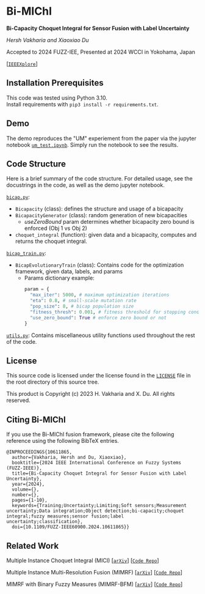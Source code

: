 # Bi-MIChI
**Bi-Capacity Choquet Integral for Sensor Fusion with Label Uncertainty**  

_Hersh Vakharia and Xiaoxiao Du_  

Accepted to 2024 FUZZ-IEE, Presented at 2024 WCCI in Yokohama, Japan

[[`IEEEXplore`](https://ieeexplore.ieee.org/document/10611865)]

## Installation Prerequisites
This code was tested using Python 3.10.  
Install requirements with `pip3 install -r requirements.txt`.

## Demo
The demo reproduces the "UM" experiement from the paper via the jupyter notebook [`um_test.ipynb`](um_test.ipynb). Simply run the notebook to see the results.

## Code Structure
Here is a brief summary of the code structure. For detailed usage, see the docustrings in the code, as well as the demo jupyter notebook.

[`bicap.py`](bicap.py):
- `Bicapacity` (class): defines the structure and usage of a bicapacity 
- `BicapacityGenerator` (class): random generation of new bicapacities
  - _useZeroBound_ param determines whether bicapacity zero bound is enforced (Obj 1 vs Obj 2)
- `choquet_integral` (function): given data and a bicapacity, computes and returns the choquet integral.

[`bicap_train.py`](bicap_train.py):
- `BicapEvolutionaryTrain` (class): Contains code for the optimization framework, given data, labels, and params 
  - Params dictionary example:
    ```python
    param = {
      "max_iter": 5000, # maximum optimization iterations
      "eta": 0.8, # small-scale mutation rate
      "pop_size": 8, # bicap population size
      "fitness_thresh": 0.001, # fitness threshold for stopping condition
      "use_zero_bound": True # enforce zero bound or not
    }
    ```
[`utils.py`](utils.py): Contains miscellaneous utility functions used throughout the rest of the code.

## License
This source code is licensed under the license found in the [`LICENSE`](LICENSE) file in the root directory of this source tree.

This product is Copyright (c) 2023 H. Vakharia and X. Du. All rights reserved.

## Citing Bi-MIChI
If you use the Bi-MIChI fusion framework, please cite the following reference using the following BibTeX entries.  
```
@INPROCEEDINGS{10611865,
  author={Vakharia, Hersh and Du, Xiaoxiao},
  booktitle={2024 IEEE International Conference on Fuzzy Systems (FUZZ-IEEE)}, 
  title={Bi-Capacity Choquet Integral for Sensor Fusion with Label Uncertainty}, 
  year={2024},
  volume={},
  number={},
  pages={1-10},
  keywords={Training;Uncertainty;Limiting;Soft sensors;Measurement uncertainty;Data integration;Object detection;bi-capacity;choquet integral;fuzzy measures;sensor fusion;label uncertainty;classification},
  doi={10.1109/FUZZ-IEEE60900.2024.10611865}}
```

## Related Work
Multiple Instance Choquet Integral (MICI) [[`arXiv`](https://arxiv.org/abs/1803.04048)] [[`Code Repo`](https://github.com/GatorSense/MICI)]  

Multiple Instance Multi-Resolution Fusion (MIMRF) [[`arXiv`](https://arxiv.org/abs/1805.00930)] [[`Code Repo`](https://github.com/GatorSense/MIMRF)]  

MIMRF with Binary Fuzzy Measures (MIMRF-BFM)  [[`arXiv`](https://arxiv.org/abs/2402.05045)] [[`Code Repo`](https://github.com/hvak/MIMRF-BFM)] 
